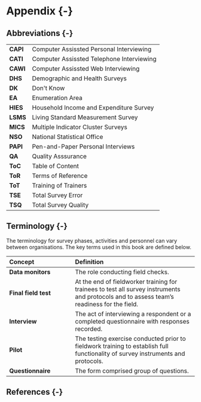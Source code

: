 # Appendix {-} 


## Abbreviations {-} 

<table class="table" style="margin-left: auto; margin-right: auto;">
<tbody>
  <tr>
   <td style="text-align:left;font-weight: bold;"> CAPI </td>
   <td style="text-align:left;"> Computer Assissted Personal Interviewing </td>
  </tr>
  <tr>
   <td style="text-align:left;font-weight: bold;"> CATI </td>
   <td style="text-align:left;"> Computer Assissted Telephone Interviewing </td>
  </tr>
  <tr>
   <td style="text-align:left;font-weight: bold;"> CAWI </td>
   <td style="text-align:left;"> Computer Assissted Web Interviewing </td>
  </tr>
  <tr>
   <td style="text-align:left;font-weight: bold;"> DHS </td>
   <td style="text-align:left;"> Demographic and Health Surveys </td>
  </tr>
  <tr>
   <td style="text-align:left;font-weight: bold;"> DK </td>
   <td style="text-align:left;"> Don't Know </td>
  </tr>
  <tr>
   <td style="text-align:left;font-weight: bold;"> EA </td>
   <td style="text-align:left;"> Enumeration Area </td>
  </tr>
  <tr>
   <td style="text-align:left;font-weight: bold;"> HIES </td>
   <td style="text-align:left;"> Household Income and Expenditure Survey </td>
  </tr>
  <tr>
   <td style="text-align:left;font-weight: bold;"> LSMS </td>
   <td style="text-align:left;"> Living Standard Measurement Survey </td>
  </tr>
  <tr>
   <td style="text-align:left;font-weight: bold;"> MICS </td>
   <td style="text-align:left;"> Multiple Indicator Cluster Surveys </td>
  </tr>
  <tr>
   <td style="text-align:left;font-weight: bold;"> NSO </td>
   <td style="text-align:left;"> National Statistical Office </td>
  </tr>
  <tr>
   <td style="text-align:left;font-weight: bold;"> PAPI </td>
   <td style="text-align:left;"> Pen-and-Paper Personal Interviews </td>
  </tr>
  <tr>
   <td style="text-align:left;font-weight: bold;"> QA </td>
   <td style="text-align:left;"> Quality Asssurance </td>
  </tr>
  <tr>
   <td style="text-align:left;font-weight: bold;"> ToC </td>
   <td style="text-align:left;"> Table of Content </td>
  </tr>
  <tr>
   <td style="text-align:left;font-weight: bold;"> ToR </td>
   <td style="text-align:left;"> Terms of Reference </td>
  </tr>
  <tr>
   <td style="text-align:left;font-weight: bold;"> ToT </td>
   <td style="text-align:left;"> Training of Trainers </td>
  </tr>
  <tr>
   <td style="text-align:left;font-weight: bold;"> TSE </td>
   <td style="text-align:left;"> Total Survey Error </td>
  </tr>
  <tr>
   <td style="text-align:left;font-weight: bold;"> TSQ </td>
   <td style="text-align:left;"> Total Survey Quality </td>
  </tr>
</tbody>
</table>

## Terminology {-}

The terminology for survey phases, activities and personnel can vary between organisations. The key terms used in this book are defined below.  

<table class="table" style="margin-left: auto; margin-right: auto;">
 <thead>
  <tr>
   <th style="text-align:left;"> Concept </th>
   <th style="text-align:left;"> Definition </th>
  </tr>
 </thead>
<tbody>
  <tr>
   <td style="text-align:left;min-width: 10em; font-weight: bold;"> Data monitors </td>
   <td style="text-align:left;"> The role conducting field checks. </td>
  </tr>
  <tr>
   <td style="text-align:left;min-width: 10em; font-weight: bold;"> Final field test </td>
   <td style="text-align:left;"> At the end of fieldworker training for trainees to test all survey instruments and protocols and to assess team’s readiness for the field. </td>
  </tr>
  <tr>
   <td style="text-align:left;min-width: 10em; font-weight: bold;"> Interview </td>
   <td style="text-align:left;"> The act of interviewing a respondent or a completed questionnaire with responses recorded. </td>
  </tr>
  <tr>
   <td style="text-align:left;min-width: 10em; font-weight: bold;"> Pilot </td>
   <td style="text-align:left;"> The testing exercise conducted prior to fieldwork training to establish full functionality of survey instruments and protocols. </td>
  </tr>
  <tr>
   <td style="text-align:left;min-width: 10em; font-weight: bold;"> Questionnaire </td>
   <td style="text-align:left;"> The form comprised group of questions. </td>
  </tr>
</tbody>
</table>

## References {-} 

